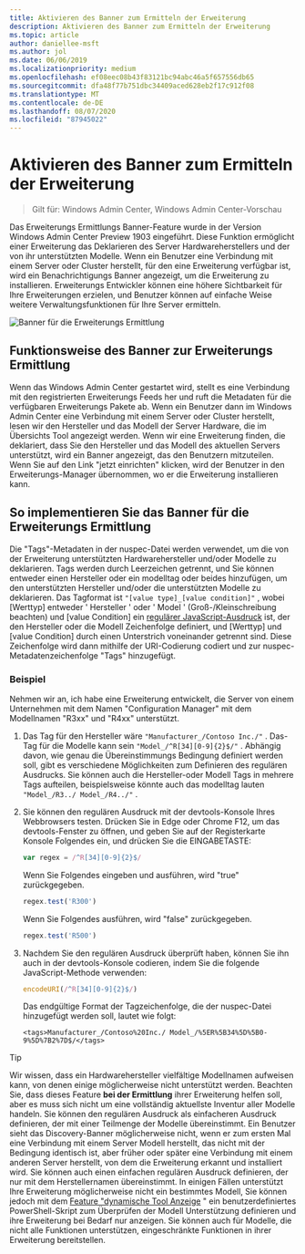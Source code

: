 ```yaml
---
title: Aktivieren des Banner zum Ermitteln der Erweiterung
description: Aktivieren des Banner zum Ermitteln der Erweiterung
ms.topic: article
author: daniellee-msft
ms.author: jol
ms.date: 06/06/2019
ms.localizationpriority: medium
ms.openlocfilehash: ef08eec08b43f83121bc94abc46a5f657556db65
ms.sourcegitcommit: dfa48f77b751dbc34409aced628eb2f17c912f08
ms.translationtype: MT
ms.contentlocale: de-DE
ms.lasthandoff: 08/07/2020
ms.locfileid: "87945022"
---
```

# <a name="enabling-the-extension-discovery-banner"></a>Aktivieren des Banner zum Ermitteln der Erweiterung

>Gilt für: Windows Admin Center, Windows Admin Center-Vorschau

Das Erweiterungs Ermittlungs Banner-Feature wurde in der Version Windows Admin Center Preview 1903 eingeführt. Diese Funktion ermöglicht einer Erweiterung das Deklarieren des Server Hardwareherstellers und der von ihr unterstützten Modelle. Wenn ein Benutzer eine Verbindung mit einem Server oder Cluster herstellt, für den eine Erweiterung verfügbar ist, wird ein Benachrichtigungs Banner angezeigt, um die Erweiterung zu installieren. Erweiterungs Entwickler können eine höhere Sichtbarkeit für Ihre Erweiterungen erzielen, und Benutzer können auf einfache Weise weitere Verwaltungsfunktionen für Ihre Server ermitteln.

![Banner für die Erweiterungs Ermittlung](../../media/extend-guides-extension-discovery-banner/extension-discovery-banner.png)

## <a name="how-the-extension-discovery-banner-works"></a>Funktionsweise des Banner zur Erweiterungs Ermittlung

Wenn das Windows Admin Center gestartet wird, stellt es eine Verbindung mit den registrierten Erweiterungs Feeds her und ruft die Metadaten für die verfügbaren Erweiterungs Pakete ab. Wenn ein Benutzer dann im Windows Admin Center eine Verbindung mit einem Server oder Cluster herstellt, lesen wir den Hersteller und das Modell der Server Hardware, die im Übersichts Tool angezeigt werden. Wenn wir eine Erweiterung finden, die deklariert, dass Sie den Hersteller und das Modell des aktuellen Servers unterstützt, wird ein Banner angezeigt, das den Benutzern mitzuteilen. Wenn Sie auf den Link "jetzt einrichten" klicken, wird der Benutzer in den Erweiterungs-Manager übernommen, wo er die Erweiterung installieren kann.

## <a name="how-to-implement-the-extension-discovery-banner"></a>So implementieren Sie das Banner für die Erweiterungs Ermittlung

Die "Tags"-Metadaten in der nuspec-Datei werden verwendet, um die von der Erweiterung unterstützten Hardwarehersteller und/oder Modelle zu deklarieren. Tags werden durch Leerzeichen getrennt, und Sie können entweder einen Hersteller oder ein modelltag oder beides hinzufügen, um den unterstützten Hersteller und/oder die unterstützten Modelle zu deklarieren. Das Tagformat ist ``"[value type]_[value condition]"`` , wobei [Werttyp] entweder ' Hersteller ' oder ' Model ' (Groß-/Kleinschreibung beachten) und [value Condition] ein [regulärer JavaScript-Ausdruck](https://developer.mozilla.org/docs/Web/JavaScript/Guide/Regular_Expressions) ist, der den Hersteller oder die Modell Zeichenfolge definiert, und [Werttyp] und [value Condition] durch einen Unterstrich voneinander getrennt sind. Diese Zeichenfolge wird dann mithilfe der URI-Codierung codiert und zur nuspec-Metadatenzeichenfolge "Tags" hinzugefügt.

### <a name="example"></a>Beispiel

Nehmen wir an, ich habe eine Erweiterung entwickelt, die Server von einem Unternehmen mit dem Namen "Configuration Manager" mit dem Modellnamen "R3xx" und "R4xx" unterstützt.

1. Das Tag für den Hersteller wäre ``"Manufacturer_/Contoso Inc./"`` . Das-Tag für die Modelle kann sein ``"Model_/^R[34][0-9]{2}$/"`` . Abhängig davon, wie genau die Übereinstimmungs Bedingung definiert werden soll, gibt es verschiedene Möglichkeiten zum Definieren des regulären Ausdrucks. Sie können auch die Hersteller-oder Modell Tags in mehrere Tags aufteilen, beispielsweise könnte auch das modelltag lauten ``"Model_/R3../ Model_/R4../"`` .
2. Sie können den regulären Ausdruck mit der devtools-Konsole Ihres Webbrowsers testen. Drücken Sie in Edge oder Chrome F12, um das devtools-Fenster zu öffnen, und geben Sie auf der Registerkarte Konsole Folgendes ein, und drücken Sie die EINGABETASTE:

   ```javascript
   var regex = /^R[34][0-9]{2}$/
   ```

   Wenn Sie Folgendes eingeben und ausführen, wird "true" zurückgegeben.

   ```javascript
   regex.test('R300')
   ```

   Wenn Sie Folgendes ausführen, wird "false" zurückgegeben.

   ```javascript
   regex.test('R500')
   ```

3. Nachdem Sie den regulären Ausdruck überprüft haben, können Sie ihn auch in der devtools-Konsole codieren, indem Sie die folgende JavaScript-Methode verwenden:

   ```javascript
   encodeURI(/^R[34][0-9]{2}$/)
   ```

   Das endgültige Format der Tagzeichenfolge, die der nuspec-Datei hinzugefügt werden soll, lautet wie folgt:

   ```
   <tags>Manufacturer_/Contoso%20Inc./ Model_/%5ER%5B34%5D%5B0-9%5D%7B2%7D$/</tags>
   ```

> [!Tip]
> Wir wissen, dass ein Hardwarehersteller vielfältige Modellnamen aufweisen kann, von denen einige möglicherweise nicht unterstützt werden. Beachten Sie, dass dieses Feature **bei der Ermittlung** ihrer Erweiterung helfen soll, aber es muss sich nicht um eine vollständig aktuellste Inventur aller Modelle handeln. Sie können den regulären Ausdruck als einfacheren Ausdruck definieren, der mit einer Teilmenge der Modelle übereinstimmt. Ein Benutzer sieht das Discovery-Banner möglicherweise nicht, wenn er zum ersten Mal eine Verbindung mit einem Server Modell herstellt, das nicht mit der Bedingung identisch ist, aber früher oder später eine Verbindung mit einem anderen Server herstellt, von dem die Erweiterung erkannt und installiert wird. Sie können auch einen einfachen regulären Ausdruck definieren, der nur mit dem Herstellernamen übereinstimmt. In einigen Fällen unterstützt Ihre Erweiterung möglicherweise nicht ein bestimmtes Modell, Sie können jedoch mit dem [Feature "dynamische Tool Anzeige](./dynamic-tool-display.md) " ein benutzerdefiniertes PowerShell-Skript zum Überprüfen der Modell Unterstützung definieren und ihre Erweiterung bei Bedarf nur anzeigen. Sie können auch für Modelle, die nicht alle Funktionen unterstützen, eingeschränkte Funktionen in ihrer Erweiterung bereitstellen.